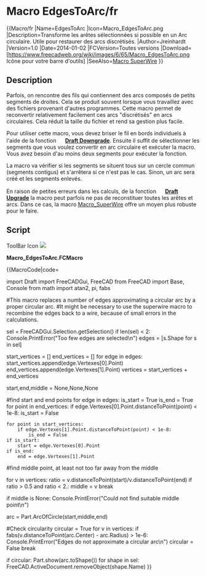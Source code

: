 # Macro EdgesToArc/fr
 {{Macro/fr
|Name=EdgesToArc
|Icon=Macro_EdgesToArc.png
|Description=Transforme les arêtes sélectionnées si possible en un Arc circulaire. Utile pour restaurer des arcs discrétisés.
|Author=Jreinhardt
|Version=1.0
|Date=2014-01-02
|FCVersion=Toutes versions
|Download=[https://www.freecadweb.org/wiki/images/6/65/Macro_EdgesToArc.png Icône pour votre barre d'outils]
|SeeAlso=[Macro SuperWire](Macro_SuperWire/fr.md)
}}

## Description

Parfois, on rencontre des fils qui contiennent des arcs composés de petits segments de droites. Cela se produit souvent lorsque vous travaillez avec des fichiers provenant d\'autres programmes. Cette macro permet de reconvertir relativement facilement ces arcs \"discrétisés\" en arcs circulaires. Cela réduit la taille du fichier et rend sa gestion plus facile.

Pour utiliser cette macro, vous devez briser le fil en bords individuels à l\'aide de la fonction **<img src="images/Draft_Downgrade.svg" width=16px> [Draft Downgrade](Draft_Downgrade/fr.md)**. Ensuite il suffit de sélectionner les segments que vous voulez convertir en arc circulaire et exécuter la macro. Vous avez besoin d\'au moins deux segments pour exécuter la fonction.

La macro va vérifier si les segments se situent tous sur un cercle commun (segments contigus) et s\'arrêtera si ce n\'est pas le cas. Sinon, un arc sera créé et les segments enlevés.

En raison de petites erreurs dans les calculs, de la fonction **<img src="images/Draft_Upgrade.svg" width=16px> [Draft Upgrade](Draft_Upgrade/fr.md)** la macro peut parfois ne pas de reconstituer toutes les arêtes et arcs. Dans ce cas, la macro [Macro\_SuperWire](Macro_SuperWire/fr.md) offre un moyen plus robuste pour le faire.

## Script

ToolBar Icon ![](images/Macro_EdgesToArc.png )

**Macro\_EdgesToArc.FCMacro**


{{MacroCode|code=

import Draft
import FreeCADGui, FreeCAD
from FreeCAD import Base, Console
from math import atan2, pi, fabs

#This macro replaces a number of edges approximating a circular arc by a proper circular arc.
#It might be necessary to use the superwire macro to recombine the edges back to a wire, because of small errors in the calculations.

sel = FreeCADGui.Selection.getSelection()
if len(sel) < 2:
    Console.PrintError("Too few edges are selected\n")
edges = [s.Shape for s in sel]

start_vertices = []
end_vertices = []
for edge in edges:
    start_vertices.append(edge.Vertexes[0].Point)
    end_vertices.append(edge.Vertexes[1].Point)
vertices = start_vertices + end_vertices

start,end,middle = None,None,None

#find start and end points
for edge in edges:
    is_start = True
    is_end = True
    for point in end_vertices:
        if edge.Vertexes[0].Point.distanceToPoint(point) < 1e-8:
            is_start = False

    for point in start_vertices:
        if edge.Vertexes[1].Point.distanceToPoint(point) < 1e-8:
            is_end = False
    if is_start:
        start = edge.Vertexes[0].Point
    if is_end:
        end = edge.Vertexes[1].Point

#find middle point, at least not too far away from the middle

for v in vertices:
    ratio = v.distanceToPoint(start)/v.distanceToPoint(end)
    if ratio > 0.5 and ratio < 2.:
        middle = v
        break

if middle is None:
    Console.PrintError("Could not find suitable middle point\n")

arc = Part.ArcOfCircle(start,middle,end)

#Check circularity
circular = True
for v in vertices:
    if fabs(v.distanceToPoint(arc.Center) - arc.Radius) > 1e-6:
        Console.PrintError("Edges do not approximate a circular arc\n")
        circular = False
        break

if circular:
        Part.show(arc.toShape())
        for shape in sel:
            FreeCAD.ActiveDocument.removeObject(shape.Name)
}}




